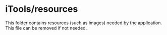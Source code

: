 # iTools/resources

This folder contains resources (such as images) needed by the application. This file can
be removed if not needed.

